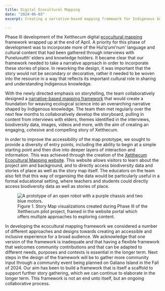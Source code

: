 ```yaml
---
title: Digital Ecocultural Mapping
date: "2024-06-03"
excerpt: Creating a narrative-based mapping framework for Indigenous knowledge.

---
```


Phase III development of the Xetthecum digital
[ecocultural mapping](https://floeproject.org/ecocultural-mapping-project/)
framework wrapped up at the end of April. A priority for this phase of development was to
incorporate more of the Hul’q’umi’num’ language and cultural content that had been gathered
through interviews with Puneluxutth’ elders and knowledge holders. It became clear that our
framework needed to take a narrative approach in order to incorporate these stories of place.
In reworking the design, it was important that the story would not be secondary or decorative,
rather it needed to be woven into the resource in a way that reflects its important cultural
role in sharing and understanding Indigenous knowledge.

With the newly directed emphasis on storytelling, the team collaboratively designed a
[narrative-based mapping framework](https://imerss.github.io/xetthecum-storymap-story/Xetthecum-Storymap-Reknitted.html#)
that would create a foundation for weaving ecological science into an overarching narrative
shaped by Indigenous knowledge. The team then met regularly over the next few months to
collaboratively develop the storyboard, pulling in content from interviews with elders,
themes identified in the interviews, biodiversity data, images, videos and more, with the
aim of creating an engaging, cohesive and compelling story of Xetthecum.

In order to improve the accessibility of the map prototype, we sought to provide a
diversity of entry points, including the ability to begin at a simple starting point
and then dive into deeper layers of interaction and information. This was achieved through
the creation of the
[Xetthecum Ecocultural Mapping website](https://imerss.github.io/xetthecum-storymap/).
This website allows visitors to learn about the project aim and background, and to directly
access biodiversity data and stories of place as well as the story map itself. The educators
on the team also felt that this way of organising the data would be particularly useful in
a formal educational setting, where teachers and students could directly access biodiversity
data as well as stories of place.

<figure>
<img src="/news/images/ecocultural-mapping.png"
alt="A prototype of an open robot with a purple chassis and two blue motors." />
<figcaption>
Figure 1. Story Map visualizations created during Phase III of the Xetthecum pilot project,
framed in the website portal which offers multiple approaches to exploring content.
</figcaption>
</figure>

In developing the ecocultural mapping framework we considered a number of different approaches
and designs towards creating an accessible and inclusive experience for a broad audience.
We acknowledge that one version of the framework is inadequate and that having a flexible
framework that welcomes community contributions and that can be adapted to different needs,
purposes and contexts is essential in the longer term. Next steps in the design of the
framework will be to gather more community input through a community event being planned
on Galiano Island in the Fall of 2024. Our aim has been to build a framework that is itself
a scaffold to support further story gathering, which we can continue to elaborate in the
longer term. This framework is not an end unto itself, but an ongoing collaborative process.
